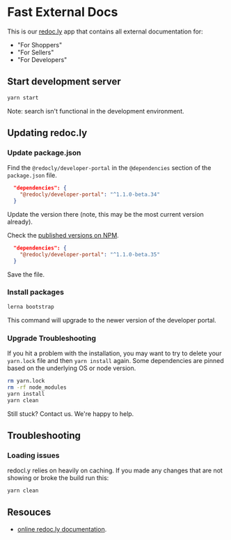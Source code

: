 # Fast External Docs

This is our [redoc.ly](https://redoc.ly/) app that contains all external documentation for:

- "For Shoppers"
- "For Sellers"
- "For Developers"

## Start development server

```bash
yarn start
```

Note: search isn't functional in the development environment.

## Updating redoc.ly

### Update package.json

Find the `@redocly/developer-portal` in the `@dependencies` section of the `package.json` file.

```json
  "dependencies": {
    "@redocly/developer-portal": "^1.1.0-beta.34"
  }
```

Update the version there (note, this may be the most current version already).

Check the [published versions on NPM](https://www.npmjs.com/package/@redocly/developer-portal).

```json
  "dependencies": {
    "@redocly/developer-portal": "^1.1.0-beta.35"
  }
```

Save the file.

### Install packages

```bash
lerna bootstrap
```

This command will upgrade to the newer version of the developer portal.

### Upgrade Troubleshooting

If you hit a problem with the installation, you may want to try to delete your `yarn.lock` file and then `yarn install` again.
Some dependencies are pinned based on the underlying OS or node version.

```bash
rm yarn.lock
rm -rf node_modules
yarn install
yarn clean
```

Still stuck? Contact us. We're happy to help.

## Troubleshooting

### Loading issues

redocl.y relies on heavily on caching. If you made any changes that are not showing or broke the build run this:

```bash
yarn clean
```

## Resouces

- [online redoc.ly documentation](https://redoc.ly/docs/developer-portal/introduction/).
